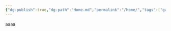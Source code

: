 ```yaml
---
{"dg-publish":true,"dg-path":"Home.md","permalink":"/home/","tags":["gardenEntry"],"created":"2025-07-07T17:35:27.076-04:00","updated":"2025-07-07T17:35:50.711-04:00"}
---
```


aaaa